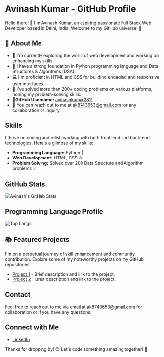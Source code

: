 # Avinash Kumar - GitHub Profile

Hello there! 👋 I'm Avinash Kumar, an aspiring passionate Full Stack Web Developer based in Delhi, India. Welcome to my GitHub universe! 🚀

## :rocket: About Me
- :telescope: I'm currently exploring the world of web development and working on enhancing my skills.
- :seedling: I have a strong foundation in Python programming language and Data Structures & Algorithms (DSA).
- :computer: I'm proficient in HTML and CSS for building engaging and responsive user interfaces.
- :brain: I've solved more than 200+ coding problems on various platforms, honing my problem-solving skills.
- :telescope:**GitHub Username:** [avinashkumar2811](https://github.com/avinashkumar2811)
- :e-mail: You can reach out to me at [ak8743653@gmail.com](mailto:ak8743653@gmail.com) for any collaboration or inquiry.


## Skills

I thrive on coding and relish working with both front-end and back-end technologies. Here's a glimpse of my skills:

- **Programming Language:** Python 🐍
- **Web Development:** HTML, CSS 🌐
- **Problem Solving:** Solved over 200 Data Structure and Algorithm problems 💡

## GitHub Stats

![Avinash's GitHub Stats](https://github-readme-stats.vercel.app/api?username=avinashkumar2811&show_icons=true&theme=radical)

## Programming Language Profile

![Top Langs](https://github-readme-stats.vercel.app/api/top-langs/?username=avinashkumar2811&layout=compact&theme=radical)

## :books: Featured Projects
I'm on a perpetual journey of skill enhancement and community contribution. Explore some of my noteworthy projects on my GitHub repositories.
- [Project 1](#) - Brief description and link to the project.
- [Project 2](#) - Brief description and link to the project.


## Contact

Feel free to reach out to me via email at ak8743653@gmail.com for collaboration or if you have any questions.

## Connect with Me

- [LinkedIn](https://www.linkedin.com/in/avinash2811/)

Thanks for dropping by! 😊 Let's code something amazing together! 🚀
